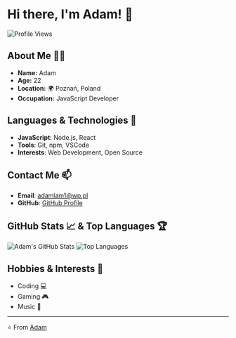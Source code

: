 # Hi there, I'm Adam! 👋

![Profile Views](https://komarev.com/ghpvc/?username=adamlam1&color=brightgreen)

## About Me 🧑‍💻

- **Name:** Adam
- **Age:** 22
- **Location:** 🌍 Poznań, Poland
- **Occupation:** JavaScript Developer

## Languages & Technologies 🚀

- **JavaScript**: Node.js, React
- **Tools**: Git, npm, VSCode
- **Interests**: Web Development, Open Source

## Contact Me 📫

- **Email**: [adamlam1@wp.pl](mailto:adamlam1@wp.pl)
- **GitHub**: [GitHub Profile](https://github.com/AdamLam1)

## GitHub Stats 📈 & Top Languages 🏆

![Adam's GitHub Stats](https://github-readme-stats.vercel.app/api?username=adamlam1&show_icons=true&theme=radical) ![Top Languages](https://github-readme-stats.vercel.app/api/top-langs/?username=adamlam1&layout=compact&theme=radical)




## Hobbies & Interests 🎨

- Coding 💻
- Gaming 🎮
- Music 🎵

---

⭐️ From [Adam](https://github.com/AdamLam1)
